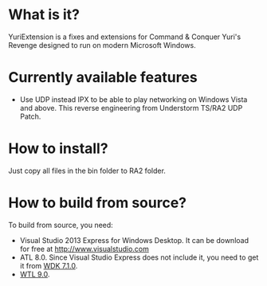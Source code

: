 # What is it?
YuriExtension is a fixes and extensions for Command &amp; Conquer Yuri's Revenge designed to run on modern Microsoft Windows.

# Currently available features
- Use UDP instead IPX to be able to play networking on Windows Vista and above.
This reverse engineering from Understorm TS/RA2 UDP Patch.

# How to install?
Just copy all files in the bin folder to RA2 folder.

# How to build from source?
To build from source, you need:

- Visual Studio 2013 Express for Windows Desktop. It can be download for free at http://www.visualstudio.com
- ATL 8.0. Since Visual Studio Express does not include it, you need to get it from [WDK 7.1.0](http://www.microsoft.com/en-us/download/details.aspx?id=11800).
- [WTL 9.0](http://sourceforge.net/projects/wtl/).
